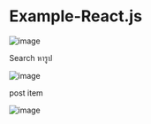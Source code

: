 # Example-React.js
![image](https://user-images.githubusercontent.com/82936792/116806710-08064600-ab59-11eb-930e-c2439adceebf.png)

Search หารูป 

![image](https://user-images.githubusercontent.com/82936792/116806729-23715100-ab59-11eb-84e7-f2082d7acdd4.png)

post item

![image](https://user-images.githubusercontent.com/82936792/116806766-5a476700-ab59-11eb-851d-523b1428ad8b.png)


